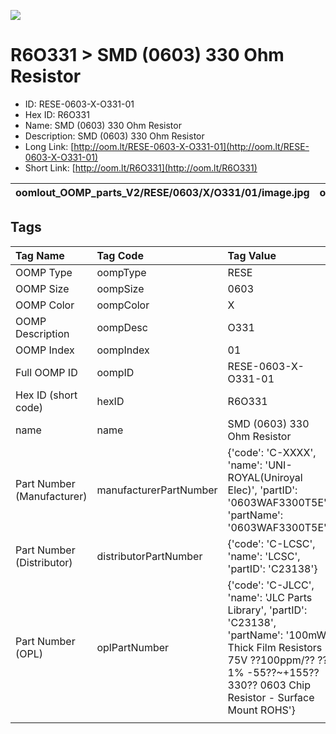 


  
![][im]
# R6O331 > SMD (0603) 330 Ohm Resistor

- ID: RESE-0603-X-O331-01
- Hex ID: R6O331
- Name: SMD (0603) 330 Ohm Resistor
- Description: SMD (0603) 330 Ohm Resistor
- Long Link: [http://oom.lt/RESE-0603-X-O331-01](http://oom.lt/RESE-0603-X-O331-01)
- Short Link: [http://oom.lt/R6O331](http://oom.lt/R6O331)
  

|oomlout_OOMP_parts_V2/RESE/0603/X/O331/01/image.jpg|oomlout_OOMP_parts_V2/RESE/0603/X/O331/01/image_BOTTOM.jpg|oomlout_OOMP_parts_V2/RESE/0603/X/O331/01/image_RE.jpg||
| :---: | :---: | :---: | :---: |

## Tags
  

|Tag Name|Tag Code|Tag Value|
| :--- | :--- | :--- |
|OOMP Type|oompType|RESE|
|OOMP Size|oompSize|0603|
|OOMP Color|oompColor|X|
|OOMP Description|oompDesc|O331|
|OOMP Index|oompIndex|01|
|Full OOMP ID|oompID|RESE-0603-X-O331-01|
|Hex ID (short code)|hexID|R6O331|
|name|name|SMD (0603) 330 Ohm Resistor|
|Part Number (Manufacturer)|manufacturerPartNumber|{'code': 'C-XXXX', 'name': 'UNI-ROYAL(Uniroyal Elec)', 'partID': '0603WAF3300T5E', 'partName': '0603WAF3300T5E'}|
|Part Number (Distributor)|distributorPartNumber|{'code': 'C-LCSC', 'name': 'LCSC', 'partID': 'C23138'}|
|Part Number (OPL)|oplPartNumber|{'code': 'C-JLCC', 'name': 'JLC Parts Library', 'partID': 'C23138', 'partName': '100mW Thick Film Resistors 75V ??100ppm/?? ??1% -55??~+155?? 330?? 0603  Chip Resistor - Surface Mount ROHS'}|
||||



[im]: RESE/0603/X/O331/01/image_450.jpg
